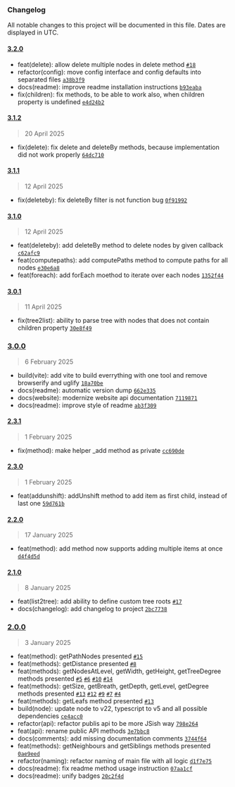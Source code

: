 ### Changelog

All notable changes to this project will be documented in this file. Dates are displayed in UTC.

#### [3.2.0](https://github.com/Raiper34/simple-tree-utils/compare/3.1.2...3.2.0)

- feat(delete): allow delete multiple nodes in delete method [`#18`](https://github.com/Raiper34/simple-tree-utils/issues/18)
- refactor(config): move config interface and config defaults into separated files [`a38b3f9`](https://github.com/Raiper34/simple-tree-utils/commit/a38b3f9cbd3bb3f1ad2e96560a9dd5d0e2acfd0c)
- docs(readme): improve readme installation instructions [`b93eaba`](https://github.com/Raiper34/simple-tree-utils/commit/b93eaba5c80f2db86757696f669f1f71bb026559)
- fix(children): fix methods, to be able to work also, when children property is undefined [`e4d24b2`](https://github.com/Raiper34/simple-tree-utils/commit/e4d24b22655f9a31d8a69a7cd093dc6ddec78c0b)

#### [3.1.2](https://github.com/Raiper34/simple-tree-utils/compare/3.1.1...3.1.2)

> 20 April 2025

- fix(delete): fix delete and deleteBy methods, because implementation did not work properly [`64dc710`](https://github.com/Raiper34/simple-tree-utils/commit/64dc7109753b19214fc8fb55c203da8f589ab4ba)

#### [3.1.1](https://github.com/Raiper34/simple-tree-utils/compare/3.1.0...3.1.1)

> 12 April 2025

- fix(deleteby): fix deleteBy filter is not function bug [`0f91992`](https://github.com/Raiper34/simple-tree-utils/commit/0f919922bfe7491f62edebb5df6183f14c745202)

#### [3.1.0](https://github.com/Raiper34/simple-tree-utils/compare/3.0.1...3.1.0)

> 12 April 2025

- feat(deleteby): add deleteBy method to delete nodes by given callback [`c62afc9`](https://github.com/Raiper34/simple-tree-utils/commit/c62afc9059b2f7c6a81ef488ede2c419f43a948c)
- feat(computepaths): add computePaths method to compute paths for all nodes [`e30e6a8`](https://github.com/Raiper34/simple-tree-utils/commit/e30e6a8713471a0fc9976f6e5b16248fec767198)
- feat(foreach): add forEach moethod to iterate over each nodes [`1352f44`](https://github.com/Raiper34/simple-tree-utils/commit/1352f44a409d7726ea2e68a3983b188f555bf912)

#### [3.0.1](https://github.com/Raiper34/simple-tree-utils/compare/3.0.0...3.0.1)

> 11 April 2025

- fix(tree2list): ability to parse tree with nodes that does not contain children property [`30e8f49`](https://github.com/Raiper34/simple-tree-utils/commit/30e8f4957a9ef10cb63d367b3121299d4f491b8f)

### [3.0.0](https://github.com/Raiper34/simple-tree-utils/compare/2.3.1...3.0.0)

> 6 February 2025

- build(vite): add vite to build everrything with one tool and remove browserify and uglify [`18a70be`](https://github.com/Raiper34/simple-tree-utils/commit/18a70bec173263f03459ad331af4e67f7a775db6)
- docs(readme): automatic version dump [`662e335`](https://github.com/Raiper34/simple-tree-utils/commit/662e335739bf18d4d58535a39927c87ac83ec2ae)
- docs(website): modernize website api documentation [`7119871`](https://github.com/Raiper34/simple-tree-utils/commit/71198715b7a669d012bd4bc0587a76b1bbf77994)
- docs(readme): improve style of readme [`ab3f309`](https://github.com/Raiper34/simple-tree-utils/commit/ab3f309189bb3636a9b8780c472c4665f23b3015)

#### [2.3.1](https://github.com/Raiper34/simple-tree-utils/compare/2.3.0...2.3.1)

> 1 February 2025

- fix(method): make helper _add method as private [`cc690de`](https://github.com/Raiper34/simple-tree-utils/commit/cc690ded79c3909ddb8f76afaea8170b719f1616)

#### [2.3.0](https://github.com/Raiper34/simple-tree-utils/compare/2.2.0...2.3.0)

> 1 February 2025

- feat(addunshift): addUnshift method to add item as first child, instead of last one [`59d761b`](https://github.com/Raiper34/simple-tree-utils/commit/59d761b286a95b4d7e459aabd716ba84ce13e918)

#### [2.2.0](https://github.com/Raiper34/simple-tree-utils/compare/2.1.0...2.2.0)

> 17 January 2025

- feat(method): add method now supports adding multiple items at once [`d4f4d5d`](https://github.com/Raiper34/simple-tree-utils/commit/d4f4d5dc4ed6d7e36fbc8d3cca3e106b1b9e453e)

#### [2.1.0](https://github.com/Raiper34/simple-tree-utils/compare/2.0.0...2.1.0)

> 8 January 2025

- feat(list2tree): add ability to define custom tree roots [`#17`](https://github.com/Raiper34/simple-tree-utils/issues/17)
- docs(changelog): add changelog to project [`2bc7738`](https://github.com/Raiper34/simple-tree-utils/commit/2bc7738a31bcad8617e80267e4c619385d26f885)

### [2.0.0](https://github.com/Raiper34/simple-tree-utils/compare/1.0.2...2.0.0)

> 3 January 2025

- feat(method): getPathNodes presented [`#15`](https://github.com/Raiper34/simple-tree-utils/issues/15)
- feat(methods): getDistance presented [`#8`](https://github.com/Raiper34/simple-tree-utils/issues/8)
- feat(methods): getNodesAtLevel, getWidth, getHeight, getTreeDegree methods presented [`#5`](https://github.com/Raiper34/simple-tree-utils/issues/5) [`#6`](https://github.com/Raiper34/simple-tree-utils/issues/6) [`#10`](https://github.com/Raiper34/simple-tree-utils/issues/10) [`#14`](https://github.com/Raiper34/simple-tree-utils/issues/14)
- feat(methods): getSize, getBreath, getDepth, getLevel, getDegree  methods presented [`#13`](https://github.com/Raiper34/simple-tree-utils/issues/13) [`#12`](https://github.com/Raiper34/simple-tree-utils/issues/12) [`#9`](https://github.com/Raiper34/simple-tree-utils/issues/9) [`#7`](https://github.com/Raiper34/simple-tree-utils/issues/7) [`#4`](https://github.com/Raiper34/simple-tree-utils/issues/4)
- feat(methods): getLeafs method presented [`#13`](https://github.com/Raiper34/simple-tree-utils/issues/13)
- build(node): update node to v22, typescript to v5 and all possible dependencies [`ce4acc0`](https://github.com/Raiper34/simple-tree-utils/commit/ce4acc087ce75d218f069f2e18e2bf911824c465)
- refactor(api): refactor publis api to be more JSish way [`798e264`](https://github.com/Raiper34/simple-tree-utils/commit/798e2645af5e2f96aa5c7992aa6cff495abef197)
- feat(api): rename public API methods [`3e7bbc8`](https://github.com/Raiper34/simple-tree-utils/commit/3e7bbc8260e0a91f9f150ba2268f8b0899df6467)
- docs(comments): add missing documentation comments [`3744f64`](https://github.com/Raiper34/simple-tree-utils/commit/3744f64ab9974024a5a3f3685c016584a479f2ba)
- feat(methods): getNeighbours and getSiblings methods presented [`0ae9eed`](https://github.com/Raiper34/simple-tree-utils/commit/0ae9eed204c13a46c01cb681fd567696db7d612f)
- refactor(naming): refactor naming of main file with all logic [`d1f7e75`](https://github.com/Raiper34/simple-tree-utils/commit/d1f7e7518829c583767cf70de5199bf9e5032da3)
- docs(readme): fix readme method usage instruction [`07aa1cf`](https://github.com/Raiper34/simple-tree-utils/commit/07aa1cff8a6e86044992904c91d140894234c005)
- docs(readme): unify badges [`20c2f4d`](https://github.com/Raiper34/simple-tree-utils/commit/20c2f4d884d695229796c25dc026ff6a423bcff0)
